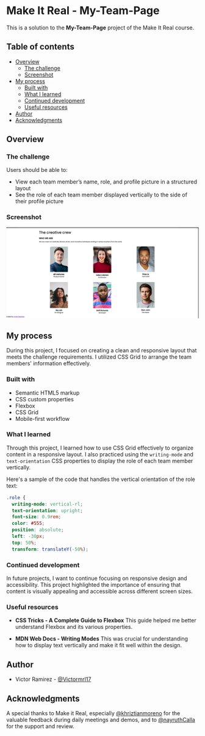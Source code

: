 # Make It Real - My-Team-Page

This is a solution to the **My-Team-Page** project of the Make It Real course.

## Table of contents

- [Overview](#overview)
  - [The challenge](#the-challenge)
  - [Screenshot](#screenshot)
- [My process](#my-process)
  - [Built with](#built-with)
  - [What I learned](#what-i-learned)
  - [Continued development](#continued-development)
  - [Useful resources](#useful-resources)
- [Author](#author)
- [Acknowledgments](#acknowledgments)

## Overview

### The challenge

Users should be able to:

- View each team member’s name, role, and profile picture in a structured layout
- See the role of each team member displayed vertically to the side of their profile picture

### Screenshot

<div align="center">
  <img src="./design/Foto.png" alt="Landing" />
</div>

## My process

During this project, I focused on creating a clean and responsive layout that meets the challenge requirements. I utilized CSS Grid to arrange the team members' information effectively.

### Built with

- Semantic HTML5 markup
- CSS custom properties
- Flexbox
- CSS Grid
- Mobile-first workflow

### What I learned

Through this project, I learned how to use CSS Grid effectively to organize content in a responsive layout. I also practiced using the `writing-mode` and `text-orientation` CSS properties to display the role of each team member vertically.

Here's a sample of the code that handles the vertical orientation of the role text:

```css
.role {
  writing-mode: vertical-rl;
  text-orientation: upright;
  font-size: 0.9rem;
  color: #555;
  position: absolute;
  left: -30px;
  top: 50%;
  transform: translateY(-50%);
```

### Continued development

In future projects, I want to continue focusing on responsive design and accessibility. This project highlighted the importance of ensuring that content is visually appealing and accessible across different screen sizes.

### Useful resources

- **CSS Tricks - A Complete Guide to Flexbox**
  This guide helped me better understand Flexbox and its various properties.

- **MDN Web Docs - Writing Modes**
  This was crucial for understanding how to display text vertically and make it fit well within the design.

## Author

- Victor Ramirez - [@Victormrl17](https://github.com/Victormrl17)

## Acknowledgments

A special thanks to Make it Real, especially [@khriztianmoreno](https://github.com/khriztianmoreno) for the valuable feedback during daily meetings and demos, and to [@nayruthCalla](https://github.com/nayruthCalla) for the support and review.
